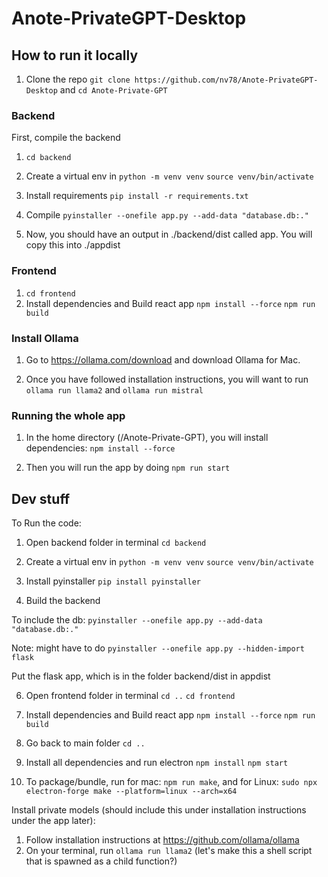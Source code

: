 # Anote-PrivateGPT-Desktop

## How to run it locally
1. Clone the repo `git clone https://github.com/nv78/Anote-PrivateGPT-Desktop` and `cd Anote-Private-GPT`

### Backend
First, compile the backend
1. `cd backend`
2. Create a virtual env in 
`python -m venv venv`
`source venv/bin/activate`

3. Install requirements
`pip install -r requirements.txt`

4. Compile
`pyinstaller --onefile app.py --add-data "database.db:."`

5. Now, you should have an output in ./backend/dist called app. You will copy this into ./appdist

### Frontend
1. `cd frontend`
2. Install dependencies and Build react app
`npm install --force`
`npm run build`

### Install Ollama
1. Go to https://ollama.com/download and download Ollama for Mac.

2. Once you have followed installation instructions, you will want to run `ollama run llama2` and `ollama run mistral`

### Running the whole app
1. In the home directory (/Anote-Private-GPT), you will install dependencies:
`npm install --force`

2. Then you will run the app by doing `npm run start`

## Dev stuff
To Run the code:
1. Open backend folder in terminal
`cd backend`

2. Create a virtual env in 
`python -m venv venv`
`source venv/bin/activate`

3. Install pyinstaller
`pip install pyinstaller`

4. Build the backend

To include the db: `pyinstaller --onefile app.py --add-data "database.db:."`

Note: might have to do `pyinstaller --onefile app.py --hidden-import flask`

Put the flask app, which is in the folder backend/dist in appdist

6. Open frontend folder in terminal
`cd ..`
`cd frontend`

7. Install dependencies and Build react app
`npm install --force`
`npm run build`

8. Go back to main folder
`cd ..`

9. Install all dependencies and run electron
`npm install`
`npm start`

10. To package/bundle, run for mac: `npm run make`, and for Linux: `sudo npx electron-forge make --platform=linux --arch=x64`


Install private models (should include this under installation instructions under the app later):
1. Follow installation instructions at https://github.com/ollama/ollama
2. On your terminal, run `ollama run llama2` (let's make this a shell script that is spawned as a child function?)
